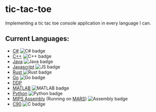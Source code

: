 # tic-tac-toe
Implementing a tic tac toe console application in every language I can.

## Current Languages:
- [C#](/CSharp/tic-tac-toe.cs) ![C# badge](https://img.shields.io/endpoint?url=https%3A%2F%2Flanguage-badge.le0n.dev%2F%3Fuser%3DNotLe0n%26repo%3Dtic-tac-toe%26lang%3DC%2523)
- [C++](/Cpp/tic-tac-toe.cpp) ![C++ badge](https://img.shields.io/endpoint?url=https%3A%2F%2Flanguage-badge.le0n.dev%2F%3Fuser%3DNotLe0n%26repo%3Dtic-tac-toe%26lang%3DC%252B%252B)
- [Java](Java/tic-tac-toe.java) ![Java badge](https://img.shields.io/endpoint?url=https%3A%2F%2Flanguage-badge.le0n.dev%2F%3Fuser%3DNotLe0n%26repo%3Dtic-tac-toe%26lang%3DJava)
- [Javascript](Javascript/tic-tac-toe.js) ![JS badge](https://img.shields.io/endpoint?url=https%3A%2F%2Flanguage-badge.le0n.dev%2F%3Fuser%3DNotLe0n%26repo%3Dtic-tac-toe%26lang%3DJavaScript)
- [Rust](Rust/tic-tac-toe.rs) ![Rust badge](https://img.shields.io/endpoint?url=https%3A%2F%2Flanguage-badge.le0n.dev%2F%3Fuser%3DNotLe0n%26repo%3Dtic-tac-toe%26lang%3DRust)
- [Go](Go/tic-tac-toe.go) ![Go badge](https://img.shields.io/endpoint?url=https%3A%2F%2Flanguage-badge.le0n.dev%2F%3Fuser%3DNotLe0n%26repo%3Dtic-tac-toe%26lang%3DGo)
- [DDP](DDP/tic-tac-toe.ddp)
- [MATLAB](MATLAB/tictactoe.m) ![MATLAB badge](https://img.shields.io/endpoint?url=https%3A%2F%2Flanguage-badge.le0n.dev%2F%3Fuser%3DNotLe0n%26repo%3Dtic-tac-toe%26lang%3DMATLAB)
- [Python](Python/tic-tac-toe.py) ![Python badge](https://img.shields.io/endpoint?url=https%3A%2F%2Flanguage-badge.le0n.dev%2F%3Fuser%3DNotLe0n%26repo%3Dtic-tac-toe%26lang%3DPython)
- [MIPS Assembly](MIPS/tic-tac-toe.asm) (Running on [MARS](https://courses.missouristate.edu/KenVollmar/MARS/)) ![Assembly badge](https://img.shields.io/endpoint?url=https%3A%2F%2Flanguage-badge.le0n.dev%2F%3Fuser%3DNotLe0n%26repo%3Dtic-tac-toe%26lang%3DAssembly)
- [C90](C/tic-tac-toe.c) ![C badge](https://img.shields.io/endpoint?url=https%3A%2F%2Flanguage-badge.le0n.dev%2F%3Fuser%3DNotLe0n%26repo%3Dtic-tac-toe%26lang%3DC)